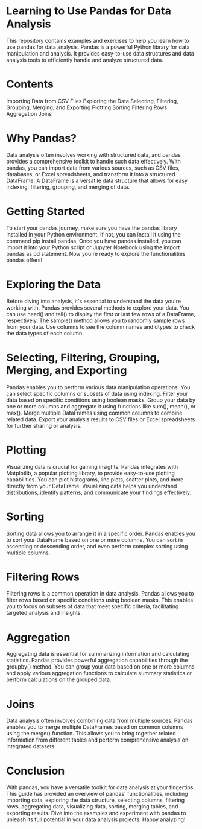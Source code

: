 # Learning to Use Pandas for Data Analysis

This repository contains examples and exercises to help you learn how to use pandas for data analysis. Pandas is a powerful Python library for data manipulation and analysis. It provides easy-to-use data structures and data analysis tools to efficiently handle and analyze structured data.

# Contents
Importing Data from CSV Files
Exploring the Data
Selecting, Filtering, Grouping, Merging, and Exporting
Plotting
Sorting
Filtering Rows
Aggregation
Joins

# Why Pandas?
Data analysis often involves working with structured data, and pandas provides a comprehensive toolkit to handle such data effectively. With pandas, you can import data from various sources, such as CSV files, databases, or Excel spreadsheets, and transform it into a structured DataFrame. A DataFrame is a versatile data structure that allows for easy indexing, filtering, grouping, and merging of data.

# Getting Started
To start your pandas journey, make sure you have the pandas library installed in your Python environment. If not, you can install it using the command pip install pandas.
Once you have pandas installed, you can import it into your Python script or Jupyter Notebook using the import pandas as pd statement. Now you're ready to explore the functionalities pandas offers!
# Exploring the Data
Before diving into analysis, it's essential to understand the data you're working with. Pandas provides several methods to explore your data. You can use head() and tail() to display the first or last few rows of a DataFrame, respectively. The sample() method allows you to randomly sample rows from your data. Use columns to see the column names and dtypes to check the data types of each column.
# Selecting, Filtering, Grouping, Merging, and Exporting
Pandas enables you to perform various data manipulation operations. You can select specific columns or subsets of data using indexing. Filter your data based on specific conditions using boolean masks. Group your data by one or more columns and aggregate it using functions like sum(), mean(), or max(). Merge multiple DataFrames using common columns to combine related data. Export your analysis results to CSV files or Excel spreadsheets for further sharing or analysis.
# Plotting
Visualizing data is crucial for gaining insights. Pandas integrates with Matplotlib, a popular plotting library, to provide easy-to-use plotting capabilities. You can plot histograms, line plots, scatter plots, and more directly from your DataFrame. Visualizing data helps you understand distributions, identify patterns, and communicate your findings effectively.
# Sorting
Sorting data allows you to arrange it in a specific order. Pandas enables you to sort your DataFrame based on one or more columns. You can sort in ascending or descending order, and even perform complex sorting using multiple columns.
# Filtering Rows
Filtering rows is a common operation in data analysis. Pandas allows you to filter rows based on specific conditions using boolean masks. This enables you to focus on subsets of data that meet specific criteria, facilitating targeted analysis and insights.
# Aggregation
Aggregating data is essential for summarizing information and calculating statistics. Pandas provides powerful aggregation capabilities through the groupby() method. You can group your data based on one or more columns and apply various aggregation functions to calculate summary statistics or perform calculations on the grouped data.
# Joins
Data analysis often involves combining data from multiple sources. Pandas enables you to merge multiple DataFrames based on common columns using the merge() function. This allows you to bring together related information from different tables and perform comprehensive analysis on integrated datasets.
# Conclusion
With pandas, you have a versatile toolkit for data analysis at your fingertips. This guide has provided an overview of pandas' functionalities, including importing data, exploring the data structure, selecting columns, filtering rows, aggregating data, visualizing data, sorting, merging tables, and exporting results. Dive into the examples and experiment with pandas to unleash its full potential in your data analysis projects. Happy analyzing!





